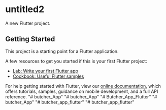 # untitled2

A new Flutter project.

## Getting Started

This project is a starting point for a Flutter application.

A few resources to get you started if this is your first Flutter project:

- [Lab: Write your first Flutter app](https://flutter.dev/docs/get-started/codelab)
- [Cookbook: Useful Flutter samples](https://flutter.dev/docs/cookbook)

For help getting started with Flutter, view our
[online documentation](https://flutter.dev/docs), which offers tutorials,
samples, guidance on mobile development, and a full API reference.
"# butcher_App" 
"# butcher_App" 
"# Butcher_App_Flutter" 
"# butcher_App" 
"# butcher_app_flutter" 
"# butcher_app_flutter" 
